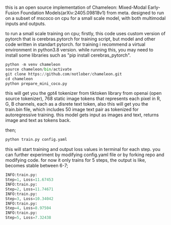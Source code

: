 this is an open source implementation of Chameleon: Mixed-Modal Early-Fusion Foundation Models(arXiv:2405.09818v1) from meta. designed to run on a subset of mscoco on cpu for a small scale model, with both multimodal inputs and outputs.

to run a small scale training on cpu;
firstly, this code uses custom version of pytorch that is cerebras.pytorch for training script, but model and other code written in standart pytorch.
for training i recommend a virtual environment in python3.8 version.
while running this, you may need to install some libraries such as "pip install cerebras_pytorch".

```python
python -m venv chameleon
source chameleon/bin/activate
git clone https://github.com/notlober/chameleon.git
cd chameleon
python prepare_mini_coco.py
```

this will get you the gpt4 tokenizer from tiktoken library from openai (open source tokenizer),
768 static image tokens that represents each pixel in R, G, B channels, each as a disrete text token,
also this will get you the train.bin file, which includes 50 image text pair as tokenized for autoregressive training.
this model gets input as images and text, returns image and text as tokens back.

then;

```python
python train.py config.yaml
```

this will start training and output loss values in terminal for each step. 
you can further experiment by modifying config.yaml file or by forking repo and modifying code.
for now it only trains for 5 steps, the output is like, becomes stable between 6-7;

```python
INFO:train.py:
Step=1, Loss=11.67453
INFO:train.py:
Step=2, Loss=11.74671
INFO:train.py:
Step=3, Loss=10.34042
INFO:train.py:
Step=4, Loss=8.97504
INFO:train.py:
Step=5, Loss=7.32438
```
